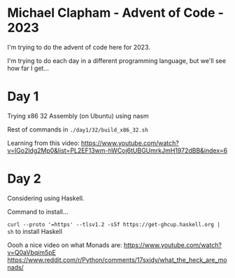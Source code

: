 # Michael Clapham - Advent of Code - 2023

I'm trying to do the advent of code here for 2023.

I'm trying to do each day in a different programming language, but we'll see how far I get...

# Day 1
Trying x86 32 Assembly (on Ubuntu) using nasm

Rest of commands in `./day1/32/build_x86_32.sh`

Learning from this video: https://www.youtube.com/watch?v=IGo2ldg2Mp0&list=PL2EF13wm-hWCoj6tUBGUmrkJmH1972dBB&index=6

# Day 2

Considering using Haskell.

Command to install...

`curl --proto '=https' --tlsv1.2 -sSf https://get-ghcup.haskell.org | sh` to install Haskell

Oooh a nice video on what Monads are:
https://www.youtube.com/watch?v=Q0aVbqim5pE
https://www.reddit.com/r/Python/comments/17sxjdy/what_the_heck_are_monads/
